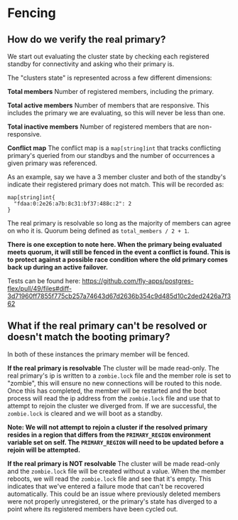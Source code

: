 # Fencing

## How do we verify the real primary?
We start out evaluating the cluster state by checking each registered standby for connectivity and asking who their primary is.

The "clusters state" is represented across a few different dimensions:

**Total members**
Number of registered members, including the primary.

**Total active members**
Number of members that are responsive.  This includes the primary we are evaluating, so this will never be less than one.

**Total inactive members**
Number of registered members that are non-responsive.

**Conflict map**
The conflict map is a `map[string]int` that tracks conflicting primary's queried from our standbys and the number of occurrences a given primary was referenced.

As an example, say we have a 3 member cluster and both of the standby's indicate their registered primary does not match.  This will be recorded as:
```
map[string]int{
  "fdaa:0:2e26:a7b:8c31:bf37:488c:2": 2
}
```

The real primary is resolvable so long as the majority of members can agree on who it is.  Quorum being defined as `total_members / 2 + 1`.

**There is one exception to note here. When the primary being evaluated meets quorum, it will still be fenced in the event a conflict is found.  This is to protect against a possible race condition where the old primary comes back up during an active failover.**

Tests can be found here: https://github.com/fly-apps/postgres-flex/pull/49/files#diff-3d71960ff7855f775cb257a74643d67d2636b354c9d485d10c2ded2426a7f362

## What if the real primary can't be resolved or doesn't match the booting primary?

In both of these instances the primary member will be fenced.

**If the real primary is resolvable**
The cluster will be made read-only.  The real primary's ip is written to a `zombie.lock` file and the member role is set to "zombie", this will ensure no new connections will be routed to this node.  Once this has completed, the member will be restarted and the boot process will read the ip address from the `zombie.lock` file and use that to attempt to rejoin the cluster we diverged from.  If we are successful, the `zombie.lock` is cleared and we will boot as a standby.

**Note: We will not attempt to rejoin a cluster if the resolved primary resides in a region that differs from the `PRIMARY_REGION` environment variable set on self.  The `PRIMARY_REGION` will need to be updated before a rejoin will be attempted.**

**If the real primary is NOT resolvable**
The cluster will be made read-only and the `zombie.lock` file will be created without a value.  When the member reboots, we will read the `zombie.lock` file and see that it's empty.  This indicates that we've entered a failure mode that can't be recovered automatically.  This could be an issue where previously deleted members were not properly unregistered, or the primary's state has diverged to a point where its registered members have been cycled out.

